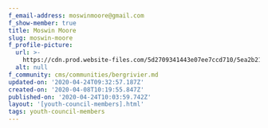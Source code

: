 ```yaml
---
f_email-address: moswinmoore@gmail.com
f_show-member: true
title: Moswin Moore
slug: moswin-moore
f_profile-picture:
  url: >-
    https://cdn.prod.website-files.com/5d2709341443e07ee7ccd710/5ea2b21c8aaaaeb48924d3d2_Moswin.jpg
  alt: null
f_community: cms/communities/bergrivier.md
updated-on: '2020-04-24T09:32:57.187Z'
created-on: '2020-04-08T10:19:55.847Z'
published-on: '2020-04-24T10:03:59.742Z'
layout: '[youth-council-members].html'
tags: youth-council-members
---
```



